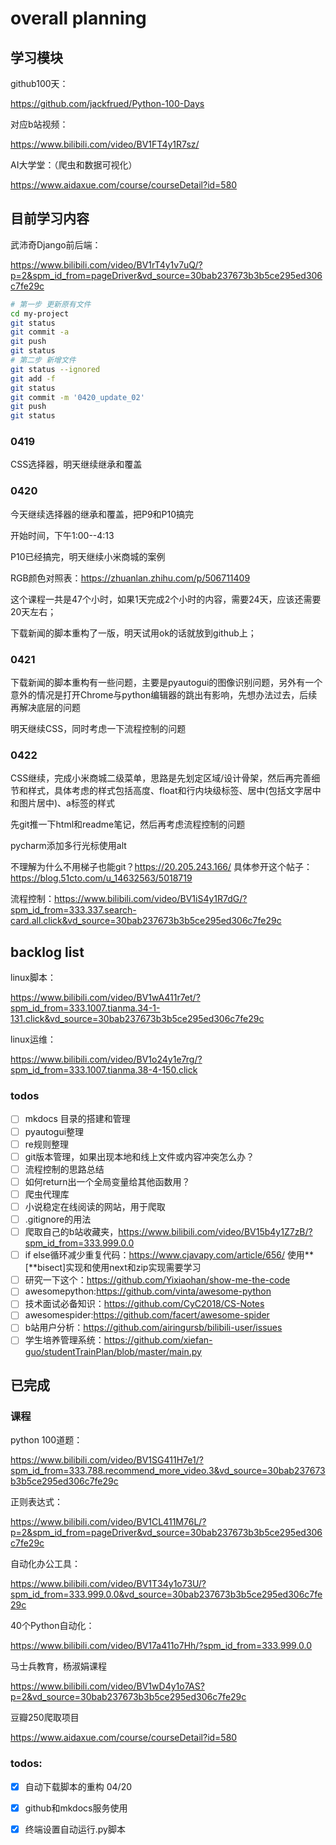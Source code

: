 # overall planning

## 学习模块

github100天：

https://github.com/jackfrued/Python-100-Days

对应b站视频：

https://www.bilibili.com/video/BV1FT4y1R7sz/

AI大学堂：（爬虫和数据可视化）

https://www.aidaxue.com/course/courseDetail?id=580

## 目前学习内容

武沛奇Django前后端：

https://www.bilibili.com/video/BV1rT4y1v7uQ/?p=2&spm_id_from=pageDriver&vd_source=30bab237673b3b5ce295ed306c7fe29c 

```bash
# 第一步 更新原有文件
cd my-project
git status
git commit -a
git push
git status
# 第二步 新增文件
git status --ignored
git add -f 
git status
git commit -m '0420_update_02'
git push
git status
```



### 0419

CSS选择器，明天继续继承和覆盖

### 0420

今天继续选择器的继承和覆盖，把P9和P10搞完

开始时间，下午1:00--4:13

P10已经搞完，明天继续小米商城的案例

RGB颜色对照表：https://zhuanlan.zhihu.com/p/506711409

这个课程一共是47个小时，如果1天完成2个小时的内容，需要24天，应该还需要20天左右；

下载新闻的脚本重构了一版，明天试用ok的话就放到github上；

### 0421

下载新闻的脚本重构有一些问题，主要是pyautogui的图像识别问题，另外有一个意外的情况是打开Chrome与python编辑器的跳出有影响，先想办法过去，后续再解决底层的问题

明天继续CSS，同时考虑一下流程控制的问题

### 0422

CSS继续，完成小米商城二级菜单，思路是先划定区域/设计骨架，然后再完善细节和样式，具体考虑的样式包括高度、float和行内块级标签、居中(包括文字居中和图片居中)、a标签的样式

先git推一下html和readme笔记，然后再考虑流程控制的问题

pycharm添加多行光标使用alt

不理解为什么不用梯子也能git？https://20.205.243.166/ 具体参开这个帖子：https://blog.51cto.com/u_14632563/5018719

流程控制：https://www.bilibili.com/video/BV1iS4y1R7dG/?spm_id_from=333.337.search-card.all.click&vd_source=30bab237673b3b5ce295ed306c7fe29c







## backlog list

linux脚本：

https://www.bilibili.com/video/BV1wA411r7et/?spm_id_from=333.1007.tianma.34-1-131.click&vd_source=30bab237673b3b5ce295ed306c7fe29c

linux运维：

https://www.bilibili.com/video/BV1o24y1e7rg/?spm_id_from=333.1007.tianma.38-4-150.click

### todos

- [ ] mkdocs 目录的搭建和管理
- [ ] pyautogui整理
- [ ] re规则整理
- [ ] git版本管理，如果出现本地和线上文件或内容冲突怎么办？
- [ ] 流程控制的思路总结
- [ ] 如何return出一个全局变量给其他函数用？
- [ ] 爬虫代理库
- [ ] 小说稳定在线阅读的网站，用于爬取
- [ ] .gitignore的用法
- [ ] 爬取自己的b站收藏夹，https://www.bilibili.com/video/BV15b4y1Z7zB/?spm_id_from=333.999.0.0
- [ ] if else循环减少重复代码：https://www.cjavapy.com/article/656/ 使用**[**bisect]实现和使用next和zip实现需要学习
- [ ] 研究一下这个：https://github.com/Yixiaohan/show-me-the-code
- [ ] awesomepython:https://github.com/vinta/awesome-python
- [ ] 技术面试必备知识：https://github.com/CyC2018/CS-Notes
- [ ] awesomespider:https://github.com/facert/awesome-spider
- [ ] b站用户分析：https://github.com/airingursb/bilibili-user/issues
- [ ] 学生培养管理系统：https://github.com/xiefan-guo/studentTrainPlan/blob/master/main.py

## 已完成

### 课程

python 100道题：

https://www.bilibili.com/video/BV1SG411H7e1/?spm_id_from=333.788.recommend_more_video.3&vd_source=30bab237673b3b5ce295ed306c7fe29c

正则表达式：

https://www.bilibili.com/video/BV1CL411M76L/?p=2&spm_id_from=pageDriver&vd_source=30bab237673b3b5ce295ed306c7fe29c

自动化办公工具：

https://www.bilibili.com/video/BV1T34y1o73U/?spm_id_from=333.999.0.0&vd_source=30bab237673b3b5ce295ed306c7fe29c

40个Python自动化：

https://www.bilibili.com/video/BV17a411o7Hh/?spm_id_from=333.999.0.0

马士兵教育，杨淑娟课程

https://www.bilibili.com/video/BV1wD4y1o7AS?p=2&vd_source=30bab237673b3b5ce295ed306c7fe29c

豆瓣250爬取项目

https://www.aidaxue.com/course/courseDetail?id=580

### todos:

- [x] 自动下载脚本的重构 04/20
- [x] github和mkdocs服务使用
- [x] 终端设置自动运行.py脚本

